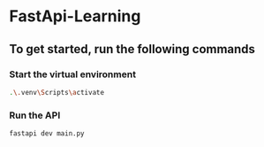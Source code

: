 # FastApi-Learning

## To get started, run the following commands 

### Start the virtual environment 
```sh
.\.venv\Scripts\activate
```

### Run the API 
```sh
fastapi dev main.py
```